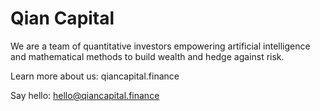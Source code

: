 # Qian Capital
We are a team of quantitative investors empowering artificial intelligence and mathematical methods to build wealth and hedge against risk.

Learn more about us:
qiancapital.finance

Say hello:
hello@qiancapital.finance
